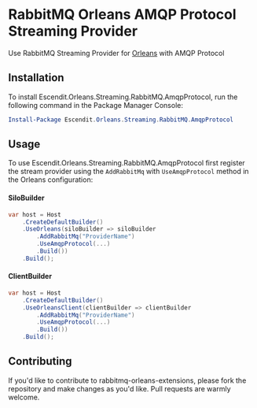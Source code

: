 ﻿# RabbitMQ Orleans AMQP Protocol Streaming Provider

Use RabbitMQ Streaming Provider for [Orleans](https://github.com/dotnet/orleans) with AMQP Protocol

## Installation

To install Escendit.Orleans.Streaming.RabbitMQ.AmqpProtocol, run the following command in the Package Manager Console:

```powershell
Install-Package Escendit.Orleans.Streaming.RabbitMQ.AmqpProtocol
```

## Usage

To use Escendit.Orleans.Streaming.RabbitMQ.AmqpProtocol first register the stream provider
using the `AddRabbitMq` with `UseAmqpProtocol` method in the Orleans configuration:

#### SiloBuilder

```csharp
var host = Host
    .CreateDefaultBuilder()
    .UseOrleans(siloBuilder => siloBuilder
        .AddRabbitMq("ProviderName")
        .UseAmqpProtocol(...)
        .Build())
    .Build();
```

#### ClientBuilder

```csharp
var host = Host
    .CreateDefaultBuilder()
    .UseOrleansClient(clientBuilder => clientBuilder
        .AddRabbitMq("ProviderName")
        .UseAmqpProtocol(...)
        .Build())
    .Build();
```

## Contributing

If you'd like to contribute to rabbitmq-orleans-extensions,
please fork the repository and make changes as you'd like.
Pull requests are warmly welcome.
